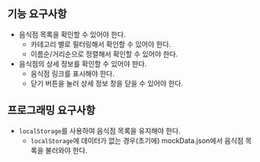 ## 기능 요구사항
- 음식점 목록을 확인할 수 있어야 한다.
  * 카테고리 별로 필터링해서 확인할 수 있어야 한다.
  * 이름순/거리순으로 정렬해서 확인할 수 있어야 한다.
- 음식점의 상세 정보를 확인할 수 있어야 한다.
  * 음식점 링크를 표시해야 한다.
  * 닫기 버튼을 눌러 상세 정보 창을 닫을 수 있어야 한다.

## 프로그래밍 요구사항
- `localStorage`를 사용하여 음식점 목록을 유지해야 한다.
  * `localStorage`에 데이터가 없는 경우(초기에) mockData.json에서 음식점 목록을 불러와야 한다.